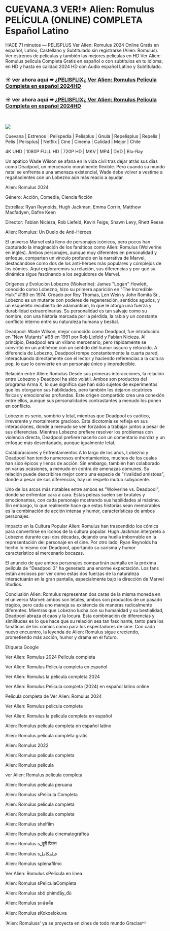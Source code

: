 # CUEVANA.3 VER!* Alien: Romulus PELÍCULA (ONLINE) COMPLETA Español Latino

HACE 71 minutos — PELISPLUS Ver Alien: Romulus 2024 Online Gratis en español, Latino, Castellano y Subtitulado sin registrarse (Alien: Romulus). Ver estrenos de películas y también las mejores películas en HD Ver Alien: Romulus película Completa Gratis en español o con subtítulos en tu idioma, en HD y hasta en calidad 2024 HD con Audio español Latino y Subtitulado.
</br>
### ☀ ver ahora aquí ➠ [¿PELISFLIX¿ Ver Alien: Romulus Película Completa en español 2024HD](https://movie4you.online/es/movie/945961/alien-romulus-github)

### ☀ ver ahora aquí ➠ [¿PELISFLIX¿ Ver Alien: Romulus Película Completa en español 2024HD](https://movie4you.online/es/movie/945961/alien-romulus-github)
</br>
<p dir="auto"><a href="https://movie4you.online/es/movie/945961/alien-romulus-github" title="PLAY NOW" rel="nofollow"><img src="https://i.imgur.com/jhNGoEt.gif" style="max-width: 100%;"></a></p>

Cuevana | Estrenos | Pelispedia | Pelisplus | Gnula | Repelisplus | Repelis | Pelis | Pelisplus| | Netflix | Cine | Cinema | Calidad | Mejor | Chile

4K UHD | 1080P FULL HD | 720P HD | MKV | MP4 | DVD | Blu-Ray

Un apático Wade Wilson se afana en la vida civil tras dejar atrás sus días como Deadpool, un mercenario moralmente flexible. Pero cuando su mundo natal se enfrenta a una amenaza existencial, Wade debe volver a vestirse a regañadientes con un Lobezno aún más reacio a ayudar.

Alien: Romulus 2024

Género: Acción, Comedia, Ciencia ficción

Estrellas: Ryan Reynolds, Hugh Jackman, Emma Corrin, Matthew Macfadyen, Dafne Keen

Director: Fabian Nicieza, Rob Liefeld, Kevin Feige, Shawn Levy, Rhett Reese

Alien: Romulus: Un Duelo de Anti-Héroes

El universo Marvel está lleno de personajes icónicos, pero pocos han capturado la imaginación de los fanáticos como Alien: Romulus (Wolverine en inglés). Ambos personajes, aunque muy diferentes en personalidad y enfoque, comparten un vínculo profundo en la narrativa de Marvel, destacándose como dos de los anti-héroes más populares y complejos de los cómics. Aquí exploraremos su relación, sus diferencias y por qué su dinámica sigue fascinando a los seguidores de Marvel.

Orígenes y Evolución
Lobezno (Wolverine):
James "Logan" Howlett, conocido como Lobezno, hizo su primera aparición en "The Incredible Hulk" #180 en 1974. Creado por Roy Thomas, Len Wein y John Romita Sr., Lobezno es un mutante con poderes de regeneración, sentidos agudos, y un esqueleto recubierto de adamantium, lo que le otorga una fuerza y durabilidad extraordinarias. Su personalidad es tan salvaje como su nombre, con una historia marcada por la pérdida, la rabia y un constante conflicto interno entre su naturaleza humana y bestial.

Deadpool:
Wade Wilson, mejor conocido como Deadpool, fue introducido en "New Mutants" #98 en 1991 por Rob Liefeld y Fabian Nicieza. Al principio, Deadpool era un villano mercenario, pero rápidamente se convirtió en un antihéroe con un sentido del humor oscuro y retorcido. A diferencia de Lobezno, Deadpool rompe constantemente la cuarta pared, interactuando directamente con el lector y haciendo referencias a la cultura pop, lo que lo convierte en un personaje único y impredecible.

Relación entre Alien: Romulus
Desde sus primeras interacciones, la relación entre Lobezno y Deadpool ha sido volátil. Ambos son productos del programa Arma X, lo que significa que han sido sujetos de experimentos que les otorgaron sus habilidades, pero también les dejaron cicatrices físicas y emocionales profundas. Este origen compartido crea una conexión entre ellos, aunque sus personalidades contrastantes a menudo los ponen en conflicto.

Lobezno es serio, sombrío y letal, mientras que Deadpool es caótico, irreverente y mortalmente gracioso. Esta dicotomía se refleja en sus interacciones, donde a menudo se ven forzados a trabajar juntos a pesar de sus diferencias. Mientras Lobezno prefiere resolver los problemas con violencia directa, Deadpool prefiere hacerlo con un comentario mordaz y un enfoque más desenfadado, aunque igualmente letal.

Colaboraciones y Enfrentamientos
A lo largo de los años, Lobezno y Deadpool han tenido numerosos enfrentamientos, muchos de los cuales han sido épicos y llenos de acción. Sin embargo, también han colaborado en varias ocasiones, a menudo en contra de amenazas comunes. Su relación puede describirse mejor como una especie de "rivalidad amistosa", donde a pesar de sus diferencias, hay un respeto mutuo subyacente.

Uno de los arcos más notables entre ambos es "Wolverine vs. Deadpool", donde se enfrentan cara a cara. Estas peleas suelen ser brutales y emocionantes, con cada personaje mostrando sus habilidades al máximo. Sin embargo, lo que realmente hace que estas historias sean memorables es la combinación de acción intensa y humor, características de ambos personajes.

Impacto en la Cultura Popular
Alien: Romulus han trascendido los cómics para convertirse en íconos de la cultura popular. Hugh Jackman interpretó a Lobezno durante casi dos décadas, dejando una huella imborrable en la representación del personaje en el cine. Por otro lado, Ryan Reynolds ha hecho lo mismo con Deadpool, aportando su carisma y humor característico al mercenario bocazas.

El anuncio de que ambos personajes compartirán pantalla en la próxima película de "Deadpool 3" ha generado una enorme expectación. Los fans están ansiosos por ver cómo estas dos fuerzas de la naturaleza interactuarán en la gran pantalla, especialmente bajo la dirección de Marvel Studios.

Conclusión
Alien: Romulus representan dos caras de la misma moneda en el universo Marvel: ambos son letales, ambos son productos de un pasado trágico, pero cada uno maneja su existencia de maneras radicalmente diferentes. Mientras que Lobezno lucha con su humanidad y su bestialidad, Deadpool abraza el caos y la locura. Esta combinación de diferencias y similitudes es lo que hace que su relación sea tan fascinante, tanto para los fanáticos de los cómics como para los espectadores de cine. Con cada nuevo encuentro, la leyenda de Alien: Romulus sigue creciendo, prometiendo más acción, humor y drama en el futuro.

Etiqueta Google

Ver Alien: Romulus 2024 Película completa

Ver Alien: Romulus Película completa en español

Ver Alien: Romulus la película completa 2024

Ver Alien: Romulus Película completa (2024) en español latino online

Película completa de Ver Alien: Romulus 2024

Ver Alien: Romulus película completa

Ver Alien: Romulus la película completa en español

Alien: Romulus pelicula completa en español latino

Alien: Romulus pelicula completa gratis

Alien: Romulus 2022

Alien: Romulus pelicula completa

Alien: Romulus pelicula

ver Alien: Romulus pelicula completa

Alien: Romulus pelicula peruana

Alien: Romulus sPelícula Completa

Alien: Romulus película completa

Alien: Romulus película completa

Alien: Romulus shelfilm

Alien: Romulus película cinematográfica

Alien: Romulus s_पूरी फिल्म

Alien: Romulus sفيلمكامل

Alien: Romulus splenafilmo

Ver Alien: Romulus sPelícula en línea

Alien: Romulus sPeliculaCompleta

Alien: Romulus sbộ phimđầy_đủ

Alien: Romulus sหนังเต็ม

Alien: Romulus sKokoelokuva

'Alien: Romuluss' ya se proyecta en cines de todo mundo Graciasᴴᴰ

